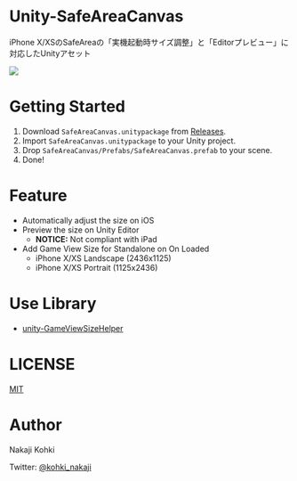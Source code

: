 # Unity-SafeAreaCanvas

iPhone X/XSのSafeAreaの「実機起動時サイズ調整」と「Editorプレビュー」に対応したUnityアセット

![](https://github.com/nkjzm/Unity-SafeAreaCanvas/blob/master/Docs/sample.gif)

# Getting Started

1. Download `SafeAreaCanvas.unitypackage` from [Releases](https://github.com/nkjzm/Unity-SafeAreaCanvas/releases).
1. Import `SafeAreaCanvas.unitypackage` to your Unity project.
1. Drop `SafeAreaCanvas/Prefabs/SafeAreaCanvas.prefab` to your scene. 
1. Done!

# Feature

- Automatically adjust the size on iOS
- Preview the size on Unity Editor
  - **NOTICE:** Not compliant with iPad
- Add Game View Size for Standalone on On Loaded
  - iPhone X/XS Landscape (2436x1125)
  - iPhone X/XS Portrait (1125x2436)

# Use Library

- [unity-GameViewSizeHelper](https://github.com/anchan828/unity-GameViewSizeHelper)

# LICENSE

[MIT](https://github.com/nkjzm/Unity-SafeAreaCanvas/blob/master/LICENSE)

# Author

Nakaji Kohki

Twitter: [@kohki_nakaji](https://twitter.com/kohki_nakaji)
